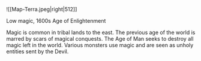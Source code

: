 ![[Map-Terra.jpeg|right|512]]

Low magic, 1600s Age of Enlightenment

Magic is common in tribal lands to the east. The previous age of the world is marred by scars of magical conquests. The Age of Man seeks to destroy all magic left in the world. Various monsters use magic and are seen as unholy entities sent by the Devil.
